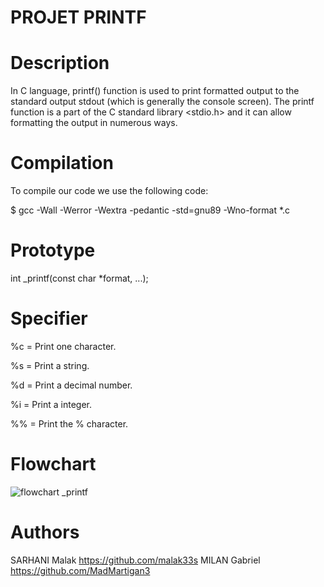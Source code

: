 # PROJET PRINTF


# Description

In C language, printf() function is used to print formatted output to the standard output stdout (which is generally the console screen).  The printf function is a part of the C standard library <stdio.h> and it can allow formatting the output in numerous ways.

# Compilation

To compile our code we use the following code:

$ gcc -Wall -Werror -Wextra -pedantic -std=gnu89 -Wno-format *.c

# Prototype

 int _printf(const char *format, ...);

# Specifier


%c = Print one character.

%s = Print a string.

%d = Print a decimal number.

%i = Print a integer.

%% = Print the % character.

# Flowchart

![flowchart _printf](https://github.com/MadMartigan3/holbertonschool-printf/assets/105434715/12762314-ce62-4181-8731-c379f549d60d)


# Authors

SARHANI Malak https://github.com/malak33s
MILAN Gabriel https://github.com/MadMartigan3




